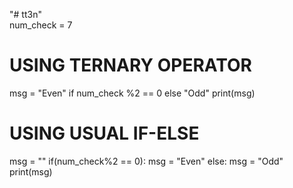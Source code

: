 "# tt3n"  
num_check = 7
# USING TERNARY OPERATOR
msg = "Even" if num_check %2 == 0 else "Odd"
print(msg)

# USING USUAL IF-ELSE
msg = ""
if(num_check%2  == 0):
    msg = "Even"
else:
    msg = "Odd"
print(msg)
